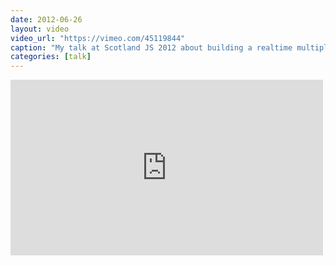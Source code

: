 ```yaml
---
date: 2012-06-26
layout: video
video_url: "https://vimeo.com/45119844"
caption: "My talk at Scotland JS 2012 about building a realtime multiplayer game in 16 hours with Pusher"
categories: [talk]
---
```


<iframe src="http://player.vimeo.com/video/45119844" width="500" height="281" frameborder="0"></iframe>
